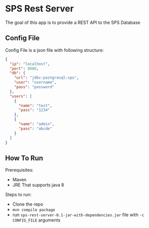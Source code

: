 # SPS Rest Server
The goal of this app is to provide a REST API to the SPS Database

## Config File
Config File is a json file with following structure:
```json
{
  "ip": "localhost",
  "port": 8080,
  "db": {
    "url": "jdbc:postgresql:sps",
    "user": "username",
    "pass": "password"
  },
  "users": [
    {
      "name": "test",
      "pass": "1234"
    },
    {
      "name": "admin",
      "pass": "abcde"
    }
  ]
}
```

## How To Run
Prerequisites:  
 - Maven  
 - JRE That supports java 8  

Steps to run:  
 - Clone the repo  
 - `mvn compile package`  
 - run `sps-rest-server-0.1-jar-with-dependencies.jar` file with `-c CONFIG_FILE` arguments  

